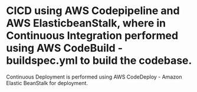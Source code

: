 # CICD using AWS Codepipeline and AWS ElasticbeanStalk, where in Continuous Integration performed using  AWS CodeBuild - buildspec.yml to build the codebase.
Continuous Deployment is performed using AWS CodeDeploy - Amazon Elastic BeanStalk for deployment.
